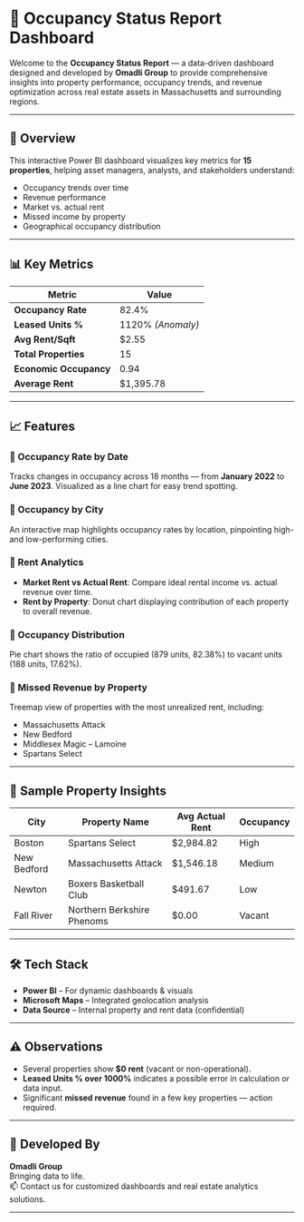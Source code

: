 # 🏢 Occupancy Status Report Dashboard

Welcome to the **Occupancy Status Report** — a data-driven dashboard designed and developed by **Omadli Group** to provide comprehensive insights into property performance, occupancy trends, and revenue optimization across real estate assets in Massachusetts and surrounding regions.

---

## 📌 Overview

This interactive Power BI dashboard visualizes key metrics for **15 properties**, helping asset managers, analysts, and stakeholders understand:

- Occupancy trends over time
- Revenue performance
- Market vs. actual rent
- Missed income by property
- Geographical occupancy distribution

---

## 📊 Key Metrics

| Metric                  | Value                |
|-------------------------|----------------------|
| **Occupancy Rate**      | 82.4%                |
| **Leased Units %**      | 1120% *(Anomaly)*    |
| **Avg Rent/Sqft**       | $2.55                |
| **Total Properties**    | 15                   |
| **Economic Occupancy**  | 0.94                 |
| **Average Rent**        | $1,395.78            |

---

## 📈 Features

### 🔄 Occupancy Rate by Date
Tracks changes in occupancy across 18 months — from **January 2022** to **June 2023**. Visualized as a line chart for easy trend spotting.

### 🧭 Occupancy by City
An interactive map highlights occupancy rates by location, pinpointing high- and low-performing cities.

### 🧾 Rent Analytics
- **Market Rent vs Actual Rent**: Compare ideal rental income vs. actual revenue over time.
- **Rent by Property**: Donut chart displaying contribution of each property to overall revenue.

### 🧱 Occupancy Distribution
Pie chart shows the ratio of occupied (879 units, 82.38%) to vacant units (188 units, 17.62%).

### 💸 Missed Revenue by Property
Treemap view of properties with the most unrealized rent, including:
- Massachusetts Attack
- New Bedford
- Middlesex Magic – Lamoine
- Spartans Select

---

## 🧩 Sample Property Insights

| City         | Property Name                 | Avg Actual Rent | Occupancy |
|--------------|-------------------------------|------------------|-----------|
| Boston       | Spartans Select               | $2,984.82        | High      |
| New Bedford  | Massachusetts Attack          | $1,546.18        | Medium    |
| Newton       | Boxers Basketball Club        | $491.67          | Low       |
| Fall River   | Northern Berkshire Phenoms    | $0.00            | Vacant    |

---

## 🛠️ Tech Stack

- **Power BI** – For dynamic dashboards & visuals
- **Microsoft Maps** – Integrated geolocation analysis
- **Data Source** – Internal property and rent data (confidential)

---

## ⚠️ Observations

- Several properties show **$0 rent** (vacant or non-operational).
- **Leased Units % over 1000%** indicates a possible error in calculation or data input.
- Significant **missed revenue** found in a few key properties — action required.

---

## 📍 Developed By

**Omadli Group**  
Bringing data to life.  
📫 Contact us for customized dashboards and real estate analytics solutions.

---


